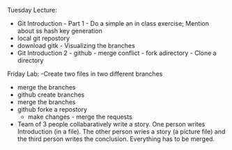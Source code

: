 Tuesday Lecture:
- Git Introduction - Part 1 - Do a simple an in class exercise; Mention about ss hash key generation 
- local git repostory
 - download gitk  - Visualizing the branches
- Git Introduction 2 - github - merge conflict - fork adirectory - Clone a directory

Friday Lab:
-Create two files in two different branches
- merge the branches
- github create branches
- merge the branches
 - github forke a repostory
   - make changes - merge the requests
- Team of 3 people collabaratively write a story. One person writes Introduction (in a file). The other person wries a story (a picture file) 
and the third person writes the conclusion. Everything has to be merged.
